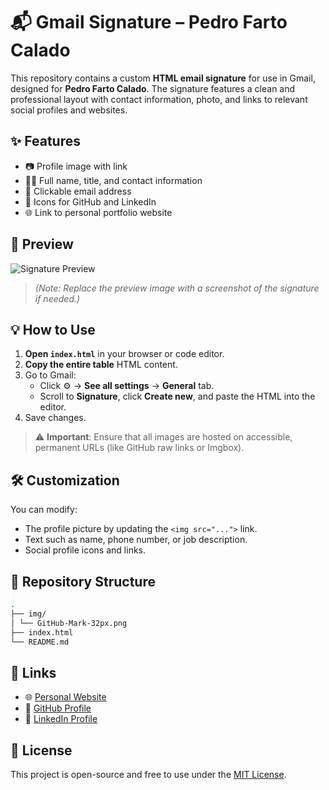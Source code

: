# 📬 Gmail Signature – Pedro Farto Calado

This repository contains a custom **HTML email signature** for use in Gmail, designed for **Pedro Farto Calado**. The signature features a clean and professional layout with contact information, photo, and links to relevant social profiles and websites.

## ✨ Features

- 📷 Profile image with link
- 🧑‍💼 Full name, title, and contact information
- 🔗 Clickable email address
- 🧭 Icons for GitHub and LinkedIn
- 🌐 Link to personal portfolio website

## 📎 Preview

![Signature Preview](./img/signature-preview.png)  
> *(Note: Replace the preview image with a screenshot of the signature if needed.)*

## 💡 How to Use

1. **Open `index.html`** in your browser or code editor.
2. **Copy the entire table** HTML content.
3. Go to Gmail:
   - Click ⚙️ → **See all settings** → **General** tab.
   - Scroll to **Signature**, click **Create new**, and paste the HTML into the editor.
4. Save changes.

> ⚠️ **Important**: Ensure that all images are hosted on accessible, permanent URLs (like GitHub raw links or Imgbox).

## 🛠️ Customization

You can modify:
- The profile picture by updating the `<img src="...">` link.
- Text such as name, phone number, or job description.
- Social profile icons and links.

## 📁 Repository Structure

```bash
.
├── img/
│ └── GitHub-Mark-32px.png
├── index.html
└── README.md

```

## 🔗 Links

- 🌐 [Personal Website](https://silentcamxmf.github.io/)
- 🐙 [GitHub Profile](https://github.com/SilentCaMXMF)
- 💼 [LinkedIn Profile](https://www.linkedin.com/in/pedro-calado-33113926/)

## 📄 License

This project is open-source and free to use under the [MIT License](LICENSE).


